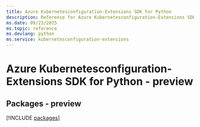 ```yaml
---
title: Azure Kubernetesconfiguration-Extensions SDK for Python
description: Reference for Azure Kubernetesconfiguration-Extensions SDK for Python
ms.date: 09/23/2025
ms.topic: reference
ms.devlang: python
ms.service: kubernetesconfiguration-extensions
---
```

# Azure Kubernetesconfiguration-Extensions SDK for Python - preview
## Packages - preview
[!INCLUDE [packages](kubernetesconfiguration-extensions-index.md)]